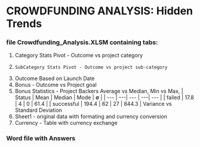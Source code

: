 # CROWDFUNDING ANALYSIS: Hidden Trends 
### file Crowdfunding_Analysis.XLSM containing tabs:

1. Category Stats Pivot - Outcome vs project category 
2.     SubCategory Stats Pivot - Outcome vs project sub-category 
3.   Outcome Based on Launch Date 
4.   Bonus - Outcome vs Project goal   
5.   Bonus Statistics - Project Backers  Average vs Median, Min vs Max, 
| Status | Mean | Median | Mode | **σ** |
| --- | ---| --- | ---| --- |
| failed | 17.8 | 4 | 0 | 61.4 |
| successful | 194.4 | 62 | 27 | 844.3 |
Variance vs Standard Deviation   
6.   Sheet1 - original data with formating and currency conversion  
7.   Currency - Table with currency exchange  
### Word file with Answers